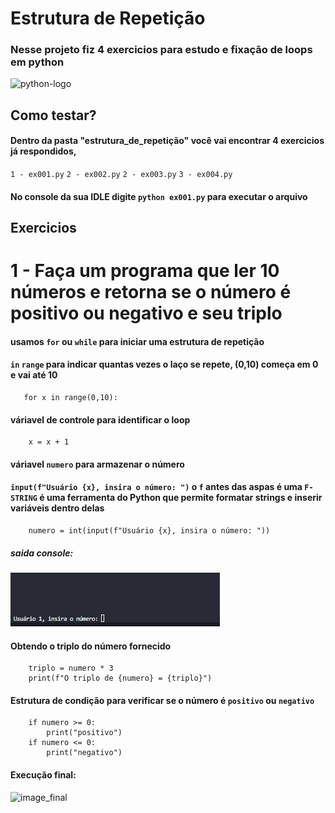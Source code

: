 # Estrutura de Repetição 
### Nesse projeto fiz 4 exercicios para estudo e fixação de loops em python
![python-logo](https://encrypted-tbn0.gstatic.com/images?q=tbn:ANd9GcQUnEVz-jev6MNWhSixdb49bIfRHZreT_KzBA&s)
## Como testar?
#### Dentro da pasta "estrutura_de_repetição" você vai encontrar 4 exercicios já respondidos,
`1 - ex001.py`
`2 - ex002.py`
`2 - ex003.py`
`3 - ex004.py`
#### No console da sua IDLE digite `python ex001.py` para executar o arquivo
## Exercicios
# 1 - Faça um programa que ler 10 números e retorna se o número é positivo ou negativo e seu triplo
#### usamos `for` ou `while` para iniciar uma estrutura de repetição
#### `in` `range`  para indicar quantas vezes o laço se repete, (0,10) começa em 0 e vai até 10
```
   for x in range(0,10):
```
#### váriavel de controle para identificar o loop
```
    x = x + 1 
```
#### váriavel `numero` para armazenar o número
#### `input(f"Usuário {x}, insira o número: ")` o `f` antes das aspas é uma `F-STRING` é uma ferramenta do Python que permite formatar strings e inserir variáveis dentro delas

```
    numero = int(input(f"Usuário {x}, insira o número: ")) 
```
##### saida console:
![saida_console](/images/console_out.png)
#### Obtendo o triplo do número fornecido
```
    triplo = numero * 3
    print(f"O triplo de {numero} = {triplo}")
```
#### Estrutura de condição para verificar se o número é `positivo` ou `negativo`
```    
    if numero >= 0:
        print("positivo")
    if numero <= 0: 
        print("negativo")  
```
#### Execução final:
![image_final](/images/imagem_final)

